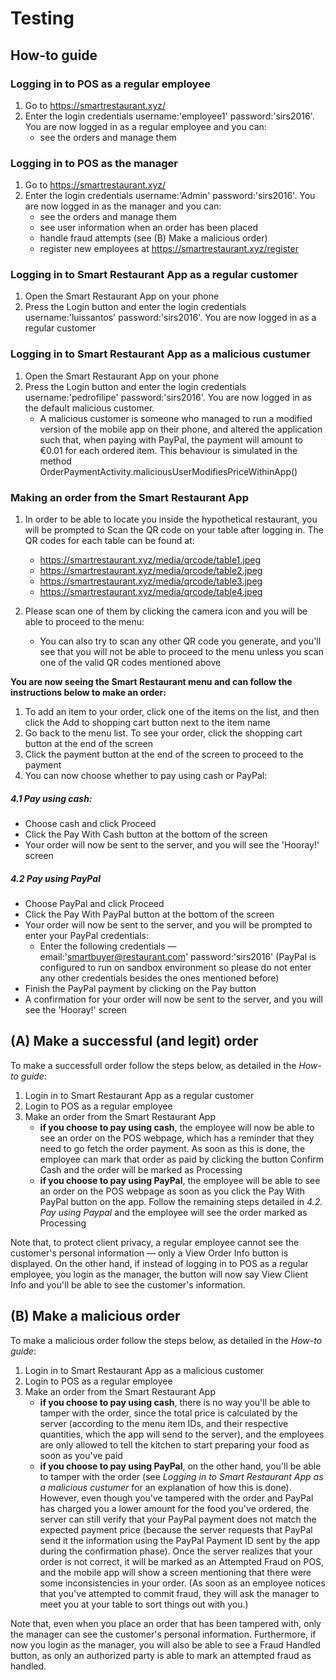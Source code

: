 # Testing

## How-to guide
### Logging in to POS as a regular employee

1. Go to https://smartrestaurant.xyz/
2. Enter the login credentials username:'employee1' password:'sirs2016'. You are now logged in as a regular employee and you can:
	- see the orders and manage them

### Logging in to POS as the manager

1. Go to https://smartrestaurant.xyz/
2. Enter the login credentials username:'Admin' password:'sirs2016'. You are now logged in as the manager and you can:
	- see the orders and manage them
	- see user information when an order has been placed
	- handle fraud attempts (see (B) Make a malicious order)
	- register new employees at https://smartrestaurant.xyz/register

### Logging in to Smart Restaurant App as a regular customer
1. Open the Smart Restaurant App on your phone
2. Press the Login button and enter the login credentials username:'luissantos' password:'sirs2016'. You are now logged in as a regular customer

### Logging in to Smart Restaurant App as a malicious custumer
1. Open the Smart Restaurant App on your phone
2. Press the Login button and enter the login credentials username:'pedrofilipe' password:'sirs2016'. You are now logged in as the default malicious customer. 
	- A malicious customer is someone who managed to run a modified version of the mobile app on their phone, and altered the application such that, when paying with PayPal, the payment will amount to €0.01 for each ordered item. This behaviour is simulated in the method OrderPaymentActivity.maliciousUserModifiesPriceWithinApp()

### Making an order from the Smart Restaurant App 
1. In order to be able to locate you inside the hypothetical restaurant, you will be prompted to Scan the QR code on your table after logging in. The QR codes for each table can be found at:
	- https://smartrestaurant.xyz/media/qrcode/table1.jpeg
	- https://smartrestaurant.xyz/media/qrcode/table2.jpeg
	- https://smartrestaurant.xyz/media/qrcode/table3.jpeg
	- https://smartrestaurant.xyz/media/qrcode/table4.jpeg
	
2. Please scan one of them by clicking the camera icon and you will be able to proceed to the menu:
	- You can also try to scan any other QR code you generate, and you'll see that you will not be able to proceed to the menu unless you scan one of the valid QR codes mentioned above

**You are now seeing the Smart Restaurant menu and can follow the instructions below to make an order:**

1. To add an item to your order, click one of the items on the list, and then click the Add to shopping cart button next to the item name
2. Go back to the menu list. To see your order, click the shopping cart button at the end of the screen
3. Click the payment button at the end of the screen to proceed to the payment
4. You can now choose whether to pay using cash or PayPal:

##### 4.1 Pay using cash: 
- Choose cash and click Proceed
- Click the Pay With Cash button at the bottom of the screen
- Your order will now be sent to the server, and you will see the 'Hooray!' screen

##### 4.2 Pay using PayPal
- Choose PayPal and click Proceed
- Click the Pay With PayPal button at the bottom of the screen
- Your order will now be sent to the server, and you will be prompted to enter your PayPal credentials:
	- Enter the following credentials — email:'smartbuyer@restaurant.com' password:'sirs2016' (PayPal is configured to run on sandbox environment so please do not enter any other credentials besides the ones mentioned before)
- Finish the PayPal payment by clicking on the Pay button
- A confirmation for your order will now be sent to the server, and you will see the 'Hooray!' screen


## (A) Make a successful (and legit) order
To make a successfull order follow the steps below, as detailed in the *How-to guide*:

1. Login in to Smart Restaurant App as a regular customer
2. Login to POS as a regular employee 
3. Make an order from the Smart Restaurant App
	- **if you choose to pay using cash**, the employee will now be able to see an order on the POS webpage, which has a reminder that they need to go fetch the order payment. As soon as this is done, the employee can mark that order as paid by clicking the button Confirm Cash and the order will be marked as Processing
	- **if you choose to pay using PayPal**, the employee will be able to see an order on the POS webpage as soon as you click the Pay With PayPal button on the app. Follow the remaining steps detailed in *4.2. Pay using Paypal* and the employee will see the order marked as Processing

Note that, to protect client privacy, a regular employee cannot see the customer's personal information — only a View Order Info button is displayed. On the other hand, if instead of logging in to POS as a regular employee, you login as the manager, the button will now say View Client Info and you'll be able to see the customer's information.

## (B) Make a malicious order
To make a malicious order follow the steps below, as detailed in the *How-to guide*:

1. Login in to Smart Restaurant App as a malicious customer
2. Login to POS as a regular employee 
3. Make an order from the Smart Restaurant App
	- **if you choose to pay using cash**, there is no way you'll be able to tamper with the order, since the total price is calculated by the server (according to the menu item IDs, and their respective quantities, which the app will send to the server), and the employees are only allowed to tell the kitchen to start preparing your food as soon as you've paid
	- **if you choose to pay using PayPal**, on the other hand, you'll be able to tamper with the order (see *Logging in to Smart Restaurant App as a malicious custumer* for an explanation of how this is done). However, even though you've tampered with the order and PayPal has charged you a lower amount for the food you've ordered, the server can still verify that your PayPal payment does not match the expected payment price (because the server requests that PayPal send it the information using the PayPal Payment ID sent by the app during the confirmation phase). Once the server realizes that your order is not correct, it will be marked as an Attempted Fraud on POS, and the mobile app will show a screen mentioning that there were some inconsistencies in your order. (As soon as an employee notices that you've attempted to commit fraud, they will ask the manager to meet you at your table to sort things out with you.)
	
Note that, even when you place an order that has been tampered with, only the manager can see the customer's personal information. Furthermore, if now you login as the manager, you will also be able to see a Fraud Handled button, as only an authorized party is able to mark an attempted fraud as handled.


